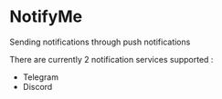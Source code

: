 # NotifyMe
Sending notifications through push notifications

There are currently 2 notification services supported :
- Telegram
- Discord
